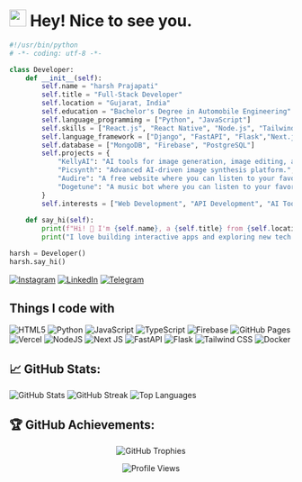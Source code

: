 
<h1><img src="https://emojis.slackmojis.com/emojis/images/1531849430/4246/blob-sunglasses.gif?1531849430" width="30"/> Hey! Nice to see you.</h1>



```python
#!/usr/bin/python
# -*- coding: utf-8 -*-

class Developer:
    def __init__(self):
        self.name = "harsh Prajapati"
        self.title = "Full-Stack Developer"
        self.location = "Gujarat, India"
        self.education = "Bachelor's Degree in Automobile Engineering"
        self.language_programming = ["Python", "JavaScript"]
        self.skills = ["React.js", "React Native", "Node.js", "Tailwind CSS", , "GitHub Actions"]
        self.language_framework = ["Django", "FastAPI", "Flask","Next.js", "Expo"]
        self.database = ["MongoDB", "Firebase", "PostgreSQL"]
        self.projects = {
            "KellyAI": "AI tools for image generation, image editing, and chat.",
            "Picsynth": "Advanced AI-driven image synthesis platform.",
            "Audire": "A free website where you can listen to your favorite music anytime, anywhere",
            "Dogetune": "A music bot where you can listen to your favorite music anytime, anywhere"
        }
        self.interests = ["Web Development", "API Development", "AI Tools", "Open Source"]
        
    def say_hi(self):
        print(f"Hi! 👋 I'm {self.name}, a {self.title} from {self.location}.")
        print("I love building interactive apps and exploring new tech!")

harsh = Developer()
harsh.say_hi()
```

<p align="flex">
  <a href="https://instagram.com/harsh.prajapti30" target="blank"><img align="center" src="https://img.shields.io/badge/-Instagram-E4405F?style=for-the-badge&logo=instagram&logoColor=white" alt="Instagram" /></a>
  <a href="https://www.linkedin.com/in/prajapati-harsh-aa2499305?utm_source=share&utm_campaign=share_via&utm_content=profile&utm_medium=android_app" target="blank"><img align="center" src="https://img.shields.io/badge/-LinkedIn-0A66C2?style=for-the-badge&logo=linkedin&logoColor=white" alt="LinkedIn" /></a>
  <a href="https://t.me/harsh-terabits" target="blank"><img align="center" src="https://img.shields.io/badge/-Telegram-2CA5E0?style=for-the-badge&logo=telegram&logoColor=white" alt="Telegram" /></a>
</p>

## Things I code with

<p align="flex">
  <img src="https://img.shields.io/badge/HTML5-%23E34F26.svg?style=for-the-badge&logo=html5&logoColor=white" alt="HTML5" />
  <img src="https://img.shields.io/badge/python-3670A0?style=for-the-badge&logo=python&logoColor=ffdd54" alt="Python" />
  <img src="https://img.shields.io/badge/javascript-%23323330.svg?style=for-the-badge&logo=javascript&logoColor=%23F7DF1E" alt="JavaScript" />
  <img src="https://img.shields.io/badge/typescript-%23007ACC.svg?style=for-the-badge&logo=typescript&logoColor=white" alt="TypeScript" />
  <img src="https://img.shields.io/badge/firebase-%23039BE5.svg?style=for-the-badge&logo=firebase" alt="Firebase" />
  <img src="https://img.shields.io/badge/github%20pages-121013?style=for-the-badge&logo=github&logoColor=white" alt="GitHub Pages" />
  <img src="https://img.shields.io/badge/vercel-%23000000.svg?style=for-the-badge&logo=vercel&logoColor=white" alt="Vercel" />
  <img src="https://img.shields.io/badge/node.js-6DA55F?style=for-the-badge&logo=node.js&logoColor=white" alt="NodeJS" />
  <img src="https://img.shields.io/badge/Next-black?style=for-the-badge&logo=next.js&logoColor=white" alt="Next JS" />
  <img src="https://img.shields.io/badge/FastAPI-005571?style=for-the-badge&logo=fastapi" alt="FastAPI" />
  <img src="https://img.shields.io/badge/flask-%23000.svg?style=for-the-badge&logo=flask&logoColor=white" alt="Flask" />
  <img src="https://img.shields.io/badge/tailwindcss-%2338B2AC.svg?style=for-the-badge&logo=tailwind-css&logoColor=white" alt="Tailwind CSS" />
  <img src="https://img.shields.io/badge/docker-%230db7ed.svg?style=for-the-badge&logo=docker&logoColor=white" alt="Docker" />
</p>

## 📈 GitHub Stats:
<div>
  <img src="https://github-readme-stats.vercel.app/api?username=harsh-terabits&theme=blueberry&hide_border=false&include_all_commits=true&count_private=true" alt="GitHub Stats" />
  <img src="https://github-readme-streak-stats.herokuapp.com/?user=harsh-terabits&theme=blueberry&hide_border=false" alt="GitHub Streak" />
  <img src="https://github-readme-stats.vercel.app/api/top-langs/?username=harsh-terabits&theme=blueberry&hide_border=false&include_all_commits=true&count_private=true&layout=compact" alt="Top Languages" />
</div>


## 🏆 GitHub Achievements:
<div align="center">
  <img src="https://github-profile-trophy.vercel.app/?username=harsh-terabits&theme=discord&no-frame=false&no-bg=false&margin-w=4" alt="GitHub Trophies" />
</div>

<p align="center"> <img src="https://komarev.com/ghpvc/?username=harsh-terabits&label=Profile%20views&color=0e75b6&style=plastic" alt="Profile Views" /> </p>
